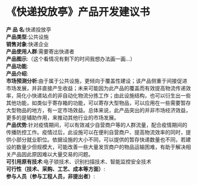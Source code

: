 #            《快递投放亭》产品开发建议书 
**产 品 名**:快递投放亭  
**产品类型**:公共设施  
**销售对象**:快递企业  
**产品使用人群**:需要寄出快递者  
**产品图示**:（这个看情况有剩下的时间我想办法画一画...）  
**产品功能**:  
**产品介绍**:  
**市场预测分析**:由于属于公共设施，更倾向于覆盖性建设；该产品侧重于间接促进市场发展，并非直接产生收益；未来可能因为此产品的覆盖而有效提高物流传递效率，简化小快递站点的非自动化物流分拣工作；由此设施结构，也可以衍生出一些其他功能，如类似于寄存箱的功能，可以寄存大型物品，可以应用在一些需要暂存大型物品的地方，有一定市场效益。总体来说，此产品突出的并非市场经济效益，更多的是辅助作用，来推动其他行业的市场发展。  
**产品优势**:针对疫情期间，可以有效减少自营商户等的人群流量，配合疫情期间的传播防控工作。疫情过后，此设施可以在便利自营商户、提高物流效率的同时，提供小部分就业职位。依据设施的大小不同，可以提供的暂存快递数量也不同，若建设的数量少但规模大，可能改善一些大量发货商户的物品运输困难，有助于解决相关产品因此原因难以大量交易的问题。  
**可引用原有技术**:电子锁技术、识别扫描技术、智能监控安全技术  
**可行性（技术、采购、工艺、成本等方面）**:  
**参与人员（参与工程人员，非提出者）**:  
  
